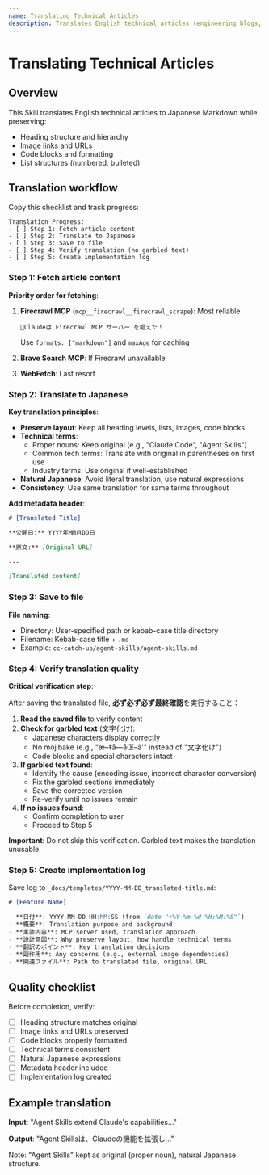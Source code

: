 ```yaml
---
name: Translating Technical Articles
description: Translates English technical articles (engineering blogs, documentation) to Japanese while preserving layout and structure. Use when the user asks to translate an article, convert English content to Japanese, or mentions translating a URL or technical blog post.
---
```


# Translating Technical Articles

## Overview

This Skill translates English technical articles to Japanese Markdown while preserving:
- Heading structure and hierarchy
- Image links and URLs
- Code blocks and formatting
- List structures (numbered, bulleted)

## Translation workflow

Copy this checklist and track progress:

```
Translation Progress:
- [ ] Step 1: Fetch article content
- [ ] Step 2: Translate to Japanese
- [ ] Step 3: Save to file
- [ ] Step 4: Verify translation (no garbled text)
- [ ] Step 5: Create implementation log
```

### Step 1: Fetch article content

**Priority order for fetching**:

1. **Firecrawl MCP** (`mcp__firecrawl__firecrawl_scrape`): Most reliable
   ```
   🌟Claudeは Firecrawl MCP サーバー を唱えた！
   ```
   Use `formats: ["markdown"]` and `maxAge` for caching

2. **Brave Search MCP**: If Firecrawl unavailable

3. **WebFetch**: Last resort

### Step 2: Translate to Japanese

**Key translation principles**:

- **Preserve layout**: Keep all heading levels, lists, images, code blocks
- **Technical terms**:
  - Proper nouns: Keep original (e.g., "Claude Code", "Agent Skills")
  - Common tech terms: Translate with original in parentheses on first use
  - Industry terms: Use original if well-established
- **Natural Japanese**: Avoid literal translation, use natural expressions
- **Consistency**: Use same translation for same terms throughout

**Add metadata header**:

```markdown
# [Translated Title]

**公開日:** YYYY年MM月DD日

**原文:** [Original URL]

---

[Translated content]
```

### Step 3: Save to file

**File naming**:
- Directory: User-specified path or kebab-case title directory
- Filename: Kebab-case title + `.md`
- Example: `cc-catch-up/agent-skills/agent-skills.md`

### Step 4: Verify translation quality

**Critical verification step**:

After saving the translated file, **必ず必ず必ず最終確認**を実行すること：

1. **Read the saved file** to verify content
2. **Check for garbled text** (文字化け):
   - Japanese characters display correctly
   - No mojibake (e.g., "æ–‡å­—åŒ–ã'" instead of "文字化け")
   - Code blocks and special characters intact
3. **If garbled text found**:
   - Identify the cause (encoding issue, incorrect character conversion)
   - Fix the garbled sections immediately
   - Save the corrected version
   - Re-verify until no issues remain
4. **If no issues found**:
   - Confirm completion to user
   - Proceed to Step 5

**Important**: Do not skip this verification. Garbled text makes the translation unusable.

### Step 5: Create implementation log

Save log to `_docs/templates/YYYY-MM-DD_translated-title.md`:

```markdown
# [Feature Name]

- **日付**: YYYY-MM-DD HH:MM:SS (from `date "+%Y-%m-%d %H:%M:%S"`)
- **概要**: Translation purpose and background
- **実装内容**: MCP server used, translation approach
- **設計意図**: Why preserve layout, how handle technical terms
- **翻訳のポイント**: Key translation decisions
- **副作用**: Any concerns (e.g., external image dependencies)
- **関連ファイル**: Path to translated file, original URL
```

## Quality checklist

Before completion, verify:

- [ ] Heading structure matches original
- [ ] Image links and URLs preserved
- [ ] Code blocks properly formatted
- [ ] Technical terms consistent
- [ ] Natural Japanese expressions
- [ ] Metadata header included
- [ ] Implementation log created

## Example translation

**Input**: "Agent Skills extend Claude's capabilities..."

**Output**: "Agent Skillsは、Claudeの機能を拡張し..."

Note: "Agent Skills" kept as original (proper noun), natural Japanese structure.
